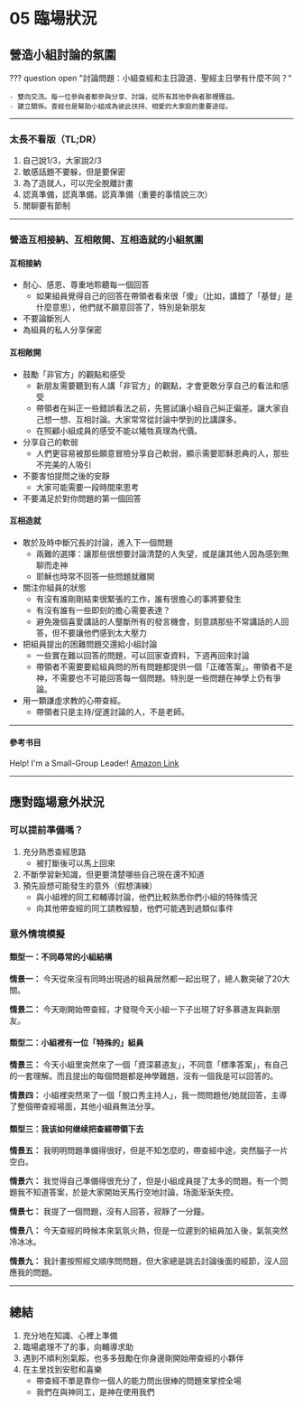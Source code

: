 # 05 臨場狀況

## 營造小組討論的氛圍

??? question open "討論問題：小組查經和主日證道、聖經主日學有什麼不同？"

    - 雙向交流。每一位參與者都參與分享、討論，從所有其他參與者那裡獲益。
    - 建立關係。查經也是幫助小組成為彼此扶持、相愛的大家庭的重要途徑。

-----

### 太長不看版（TL;DR）

1. 自己說1/3，大家說2/3
2. 敏感話題不要躲，但是要保密
3. 為了造就人，可以完全脫離計畫
4. 認真準備，認真準備，認真準備（重要的事情說三次）
5. 閒聊要有節制

-----

### 營造互相接納、互相敞開、互相造就的小組氛圍

#### 互相接納

- 耐心、感恩、尊重地聆聽每一個回答
    - 如果組員覺得自己的回答在帶領者看來很「傻」（比如，講錯了「基督」是什麼意思），他們就不願意回答了，特別是新朋友
- 不要論斷別人
- 為組員的私人分享保密

#### 互相敞開

- 鼓勵「非官方」的觀點和感受
    - 新朋友需要聽到有人講「非官方」的觀點，才會更敢分享自己的看法和感受
    - 帶領者在糾正一些錯誤看法之前，先嘗試讓小組自己糾正偏差。讓大家自己想一想、互相討論。大家常常從討論中學到的比講課多。
    - 在照顧小組成員的感受不能以犧牲真理為代價。
- 分享自己的軟弱
    - 人們更容易被那些願意冒險分享自己軟弱，顯示需要耶穌恩典的人，那些不完美的人吸引
- 不要害怕提問之後的安靜
    - 大家可能需要一段時間來思考
- 不要滿足於對你問題的第一個回答

#### 互相造就

- 敢於及時中斷冗長的討論，進入下一個問題
    - 兩難的選擇：讓那些很想要討論清楚的人失望，或是讓其他人因為感到無聊而走神
    - 耶穌也時常不回答一些問題就離開
- 關注你組員的狀態
    - 有沒有誰剛剛結束很緊張的工作，誰有很擔心的事將要發生
    - 有沒有誰有一些即刻的擔心需要表達？
    - 避免幾個喜愛講話的人壟斷所有的發言機會，刻意請那些不常講話的人回答，但不要讓他們感到太大壓力
- 把組員提出的困難問題交還給小組討論
    - 一些實在難以回答的問題，可以回家查資料，下週再回來討論
    - 帶領者不需要要給組員問的所有問題都提供一個「正確答案」。帶領者不是神，不需要也不可能回答每一個問題。特別是一些問題在神學上仍有爭論。
- 用一顆謙虛求教的心帶查經。
    - 帶領者只是主持/促進討論的人，不是老師。

-----
#### 參考书目
Help! I'm a Small-Group Leader! [Amazon Link](https://www.amazon.com/dp/B003JH835A/ref=dp-kindle-redirect?_encoding=UTF8&btkr=1)

-----
## 應對臨場意外狀況

### 可以提前準備嗎？

1. 充分熟悉查經思路
    - 被打斷後可以馬上回來
2. 不斷學習新知識，但更要清楚哪些自己現在還不知道
3. 預先設想可能發生的意外（假想演練）
    - 與小組裡的同工和輔導討論，他們比較熟悉你們小組的特殊情況
    - 向其他帶查經的同工請教經驗，他們可能遇到過類似事件

### 意外情境模擬

#### 類型一：不同尋常的小組結構

**情景一：**
今天從來沒有同時出現過的組員居然都一起出現了，總人數突破了20大關。

**情景二：**
今天剛開始帶查經，才發現今天小組一下子出現了好多慕道友與新朋友。

#### 類型二：小組裡有一位「特殊的」組員

**情景三：**
今天小組里突然來了一個「資深慕道友」，不同意「標準答案」，有自己的一套理解。而且提出的每個問題都是神學難題，沒有一個我是可以回答的。

**情景四：**
小組裡突然來了一個「脫口秀主持人」，我一問問題他/她就回答，主導了整個帶查經場面，其他小組員無法分享。

#### 類型三：我该如何继续把查經帶領下去

**情景五：**
我明明問題準備得很好，但是不知怎麼的，帶查經中途，突然腦子一片空白。

**情景六：**
我觉得自己準備得很充分了，但是小組成員提了太多的問題。有一个問題我不知道答案，於是大家開始天馬行空地討論，场面渐渐失控。

**情景七：**
我提了一個問題，沒有人回答，寂靜了一分鐘。

**情景八：**
今天查經的時候本來氣氛火熱，但是一位遲到的組員加入後，氣氛突然冷冰冰。

**情景九：**
我計畫按照經文順序問問題，但大家總是跳去討論後面的經節，沒人回應我的問題。

-----

## 總結

1. 充分地在知識、心裡上準備
2. 臨場處理不了的事，向輔導求助
3. 遇到不順利別氣餒，也多多鼓勵在你身邊剛開始帶查經的小夥伴
4. 在主里找到安慰和喜樂
    - 帶查經不單是靠你一個人的能力問出很棒的問題來掌控全場
    - 我們在與神同工，是神在使用我們
